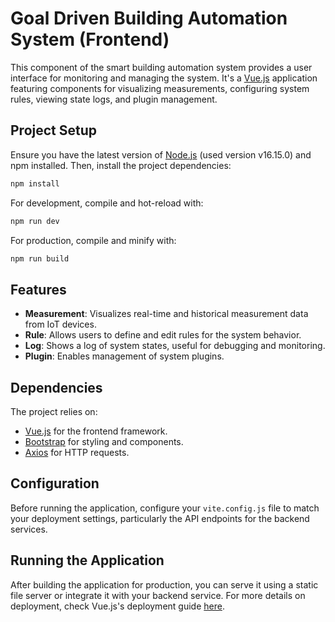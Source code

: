 # Goal Driven Building Automation System (Frontend)

This component of the smart building automation system provides a user interface for monitoring and managing the system. It's a [Vue.js](https://vuejs.org/) application featuring components for visualizing measurements, configuring system rules, viewing state logs, and plugin management.

## Project Setup

Ensure you have the latest version of [Node.js](https://nodejs.org/) (used version v16.15.0) and npm installed. Then, install the project dependencies:

```sh
npm install
```

For development, compile and hot-reload with:

```sh
npm run dev
```

For production, compile and minify with:

```sh
npm run build
```

## Features

- **Measurement**: Visualizes real-time and historical measurement data from IoT devices.
- **Rule**: Allows users to define and edit rules for the system behavior.
- **Log**: Shows a log of system states, useful for debugging and monitoring.
- **Plugin**: Enables management of system plugins.

## Dependencies

The project relies on:
- [Vue.js](https://vuejs.org/) for the frontend framework.
- [Bootstrap](https://getbootstrap.com/) for styling and components.
- [Axios](https://axios-http.com/) for HTTP requests.

## Configuration

Before running the application, configure your `vite.config.js` file to match your deployment settings, particularly the API endpoints for the backend services.

## Running the Application

After building the application for production, you can serve it using a static file server or integrate it with your backend service. For more details on deployment, check Vue.js's deployment guide [here](https://cli.vuejs.org/guide/deployment.html).
